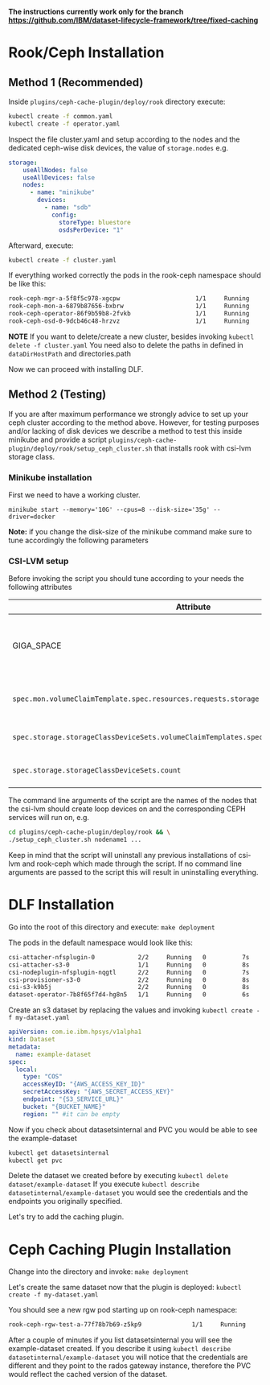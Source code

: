 **The instructions currently work only for the branch https://github.com/IBM/dataset-lifecycle-framework/tree/fixed-caching**

# Rook/Ceph Installation
## Method 1 (Recommended)

Inside `plugins/ceph-cache-plugin/deploy/rook` directory execute:
``` bash
kubectl create -f common.yaml
kubectl create -f operator.yaml
```
Inspect the file cluster.yaml and setup according to the nodes and the dedicated ceph-wise disk devices, the value of `storage.nodes` e.g.
```yaml
storage:
    useAllNodes: false
    useAllDevices: false
    nodes:
      - name: "minikube"
        devices: 
          - name: "sdb"
            config:
              storeType: bluestore
              osdsPerDevice: "1"
```
Afterward, execute:
``` bash
kubectl create -f cluster.yaml
```
If everything worked correctly the pods in the rook-ceph namespace should be like this:
``` bash
rook-ceph-mgr-a-5f8f5c978-xgcpw                     1/1     Running     0          79s
rook-ceph-mon-a-6879b87656-bxbrw                    1/1     Running     0          89s
rook-ceph-operator-86f9b59b8-2fvkb                  1/1     Running     0          5m29s
rook-ceph-osd-0-9dcb46c48-hrzvz                     1/1     Running     0          43s
```
**NOTE** If you want to delete/create a new cluster, besides invoking `kubectl delete -f cluster.yaml`
You need also to delete the paths in defined in `dataDirHostPath` and directories.path

Now we can proceed with installing DLF.

## Method 2 (Testing)

If you are after maximum performance we strongly advice to set up your ceph cluster according to the method above. However, for testing purposes and/or lacking of disk devices we describe a method to test this inside minikube and provide a script `plugins/ceph-cache-plugin/deploy/rook/setup_ceph_cluster.sh` that installs rook with csi-lvm storage class. 


### Minikube installation

First we need to have a working cluster.

`minikube start --memory='10G' --cpus=8 --disk-size='35g' --driver=docker`

**Note:** if you change the disk-size of the minikube command make sure to tune accordingly the following parameters

### CSI-LVM setup

Before invoking the script you should tune according to your needs the following attributes

| Attribute | File | Description |
|---|---|---|
GIGA_SPACE | `plugins/ceph-cache-plugin/deploy/rook/csi-lvm-setup/create-loops.yaml` | Size of the loop device that csi-lvm will create on each node |
`spec.mon.volumeClaimTemplate.spec.resources.requests.storage` | `plugins/ceph-cache-plugin/deploy/rook/cluster-on-pvc.yaml` | Storage Size of mon ceph service |Size of the loop device that csi-lvm will create on each node |
`spec.storage.storageClassDeviceSets.volumeClaimTemplates.spec.resources.requests.storage` | `plugins/ceph-cache-plugin/deploy/rook/cluster-on-pvc.yaml` | Storage size of CEPH osds |
`spec.storage.storageClassDeviceSets.count` | `plugins/ceph-cache-plugin/deploy/rook/cluster-on-pvc.yaml` | Total number of CEPH osds |

The command line arguments of the script are the names of the nodes that the csi-lvm should create loop devices on and the corresponding CEPH services will run on, e.g.

```bash
cd plugins/ceph-cache-plugin/deploy/rook && \
./setup_ceph_cluster.sh nodename1 ...
```

Keep in mind that the script will uninstall any previous installations of csi-lvm and rook-ceph which made through the script. If no command line arguments are passed to the script this will result in uninstalling everything.
# DLF Installation

Go into the root of this directory and execute:
`make deployment`

The pods in the default namespace would look like this:
``` bash
csi-attacher-nfsplugin-0            2/2     Running   0          7s
csi-attacher-s3-0                   1/1     Running   0          8s
csi-nodeplugin-nfsplugin-nqgtl      2/2     Running   0          7s
csi-provisioner-s3-0                2/2     Running   0          8s
csi-s3-k9b5j                        2/2     Running   0          8s
dataset-operator-7b8f65f7d4-hg8n5   1/1     Running   0          6s
```
Create an s3 dataset by replacing the values and invoking `kubectl create -f my-dataset.yaml`
``` yaml
apiVersion: com.ie.ibm.hpsys/v1alpha1
kind: Dataset
metadata:
  name: example-dataset
spec:
  local:
    type: "COS"
    accessKeyID: "{AWS_ACCESS_KEY_ID}"
    secretAccessKey: "{AWS_SECRET_ACCESS_KEY}"
    endpoint: "{S3_SERVICE_URL}"
    bucket: "{BUCKET_NAME}"
    region: "" #it can be empty
```

Now if you check about datasetsinternal and PVC you would be able to see the example-dataset
``` bash
kubectl get datasetsinternal
kubectl get pvc
```
Delete the dataset we created before by executing `kubectl delete dataset/example-dataset`
If you execute `kubectl describe datasetinternal/example-dataset` you would see the credentials and the endpoints you originally specified.

Let's try to add the caching plugin.

# Ceph Caching Plugin Installation

Change into the directory and invoke:
`make deployment`

Let's create the same dataset now that the plugin is deployed:
`kubectl create -f my-dataset.yaml`

You should see a new rgw pod starting up on rook-ceph namespace:
``` bash
rook-ceph-rgw-test-a-77f78b7b69-z5kp9              1/1     Running     0          4m43s
```
After a couple of minutes if you list datasetsinternal you will see the example-dataset created. 
If you describe it using `kubectl describe datasetinternal/example-dataset` you will notice that the credentials are different and they point to the rados gateway instance, therefore the PVC would reflect the cached version of the dataset.